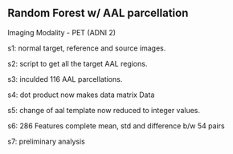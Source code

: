 Random Forest w/ AAL parcellation  
----------------------------------------------------------------------

Imaging Modality - PET (ADNI 2)

s1: normal target, reference and source images.

s2: script to get all the target AAL regions.

s3: inculded 116 AAL parcellations.

s4: dot product now makes data matrix Data

s5: change of aal template now reduced to integer values.

s6: 286 Features complete mean, std and difference b/w 54 pairs

s7: preliminary analysis 